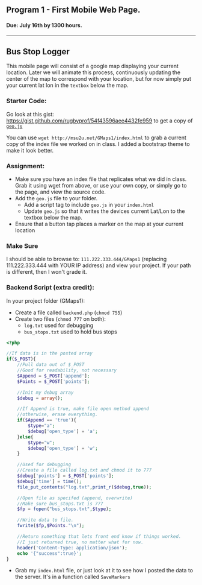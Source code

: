 ## Program 1 - First Mobile Web Page.
#### Due: July 16th by 1300 hours.
-----

## Bus Stop Logger

This mobile page will consist of a google map displaying your current location. Later we will
animate this process, continuously updating the center of the map to correspond with your location,
but for now simply put your current lat lon in the `textbox` below the map. 

### Starter Code:

Go look at this gist: https://gist.github.com/rugbyprof/54f43596aee4432fe959 to get a copy of [`geo.js`](https://gist.github.com/rugbyprof/54f43596aee4432fe959 )

You can use `wget http://msu2u.net/GMaps1/index.html` to grab a current copy of the index file we worked on in class. I added a bootstrap theme to make it look better.

### Assignment:

- Make sure you have an index file that replicates what we did in class. Grab it using wget from above, or use your own copy, or simply go to the page, and view the source code.  
- Add the `geo.js` file to your folder. 
    - Add a script tag to include `geo.js` in your `index.html`
    - Update `geo.js` so that it writes the devices current Lat/Lon to the textbox below the map.
- Ensure that a button tap places a marker on the map at your current location

### Make Sure

I should be able to browse to: `111.222.333.444/GMaps1` (replacing 111.222.333.444 with YOUR IP address) and view your project. If your path is different, then I won't grade it. 

### Backend Script (extra credit):

In your project folder (GMaps1):
- Create a file called `backend.php` (`chmod 755`)
- Create two files (`chmod 777` on both):
    - `log.txt` used for debugging
    - `bus_stops.txt` used to hold bus stops


```php
<?php

//If data is in the posted array
if($_POST){
	//Pull data out of $_POST
	//Good for readability, not necessary
	$Append = $_POST['append'];
	$Points = $_POST['points'];

	//Init my debug array
	$debug = array();

	//If Append is true, make file open method append
	//otherwise, erase everything.
	if($Append == 'true'){
		$type="a";
		$debug['open_type'] = 'a';
	}else{
		$type="w";
		$debug['open_type'] = 'w';
	}

	//Used for debugging
	//Create a file called log.txt and chmod it to 777
	$debug['points'] = $_POST['points'];
	$debug['time'] = time();
	file_put_contents("log.txt",print_r($debug,true));

	//Open file as specifed (append, overwrite)
	//Make sure bus_stops.txt is 777
	$fp = fopen("bus_stops.txt",$type);

	//Write data to file.
	fwrite($fp,$Points."\n");

	//Return something that lets front end know if things worked. 
	//I just returned true, no matter what for now.
	header('Content-Type: application/json');
	echo '{"success":true}';
}
```
- Grab my `index.html` file, or just look at it to see how I posted the data to the server. It's in a function called `SaveMarkers`
